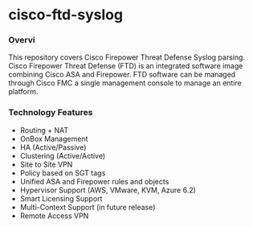 # cisco-ftd-syslog

### Overvi
This repository covers Cisco Firepower Threat Defense Syslog parsing.
Cisco Firepower Threat Defense (FTD) is an integrated software image combining Cisco ASA and Firepower. FTD software can be managed through Cisco FMC a single management console to manage an entire platform.


### Technology Features
- Routing + NAT  
- OnBox Management
- HA (Active/Passive)
- Clustering (Active/Active)
- Site to Site VPN
- Policy based on SGT tags
- Unified ASA and Firepower rules and objects
- Hypervisor Support (AWS, VMware, KVM, Azure 6.2)
- Smart Licensing Support
- Multi-Context Support (in future release)
- Remote Access VPN